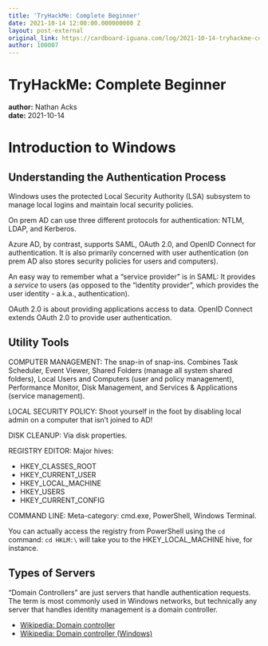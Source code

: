 ```yaml
---
title: 'TryHackMe: Complete Beginner'
date: 2021-10-14 12:00:00.000000000 Z
layout: post-external
original_link: https://cardboard-iguana.com/log/2021-10-14-tryhackme-complete-beginner.html
author: 100007
---
```


# TryHackMe: Complete Beginner

**author:** Nathan Acks  
**date:** 2021-10-14

# Introduction to Windows

## Understanding the Authentication Process

Windows uses the protected Local Security Authority (LSA) subsystem to manage local logins and maintain local security policies.

On prem AD can use three different protocols for authentication: NTLM, LDAP, and Kerberos.

Azure AD, by contrast, supports SAML, OAuth 2.0, and OpenID Connect for authentication. It is also primarily concerned with user authentication (on prem AD also stores security policies for users and computers).

An easy way to remember what a “service provider” is in SAML: It provides a _service_ to users (as opposed to the “identity provider”, which provides the user identity - a.k.a., authentication).

OAuth 2.0 is about providing applications access to data. OpenID Connect extends OAuth 2.0 to provide user authentication.

## Utility Tools

COMPUTER MANAGEMENT: The snap-in of snap-ins. Combines Task Scheduler, Event Viewer, Shared Folders (manage all system shared folders), Local Users and Computers (user and policy management), Performance Monitor, Disk Management, and Services & Applications (service management).

LOCAL SECURITY POLICY: Shoot yourself in the foot by disabling local admin on a computer that isn’t joined to AD!

DISK CLEANUP: Via disk properties.

REGISTRY EDITOR: Major hives:

- HKEY\_CLASSES\_ROOT
- HKEY\_CURRENT\_USER
- HKEY\_LOCAL\_MACHINE
- HKEY\_USERS
- HKEY\_CURRENT\_CONFIG

COMMAND LINE: Meta-category: cmd.exe, PowerShell, Windows Terminal.

You can actually access the registry from PowerShell using the `cd` command: `cd HKLM:\` will take you to the HKEY\_LOCAL\_MACHINE hive, for instance.

## Types of Servers

“Domain Controllers” are just servers that handle authentication requests. The term is most commonly used in Windows networks, but technically any server that handles identity management is a domain controller.

- [Wikipedia: Domain controller](https://en.wikipedia.org/wiki/Domain_controller)
- [Wikipedia: Domain controller (Windows)](https://en.wikipedia.org/wiki/Domain_controller_%28Windows%29)
